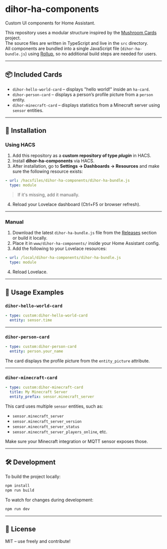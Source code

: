 # dihor-ha-components

Custom UI components for Home Assistant.

This repository uses a modular structure inspired by the [Mushroom Cards](https://github.com/piitaya/lovelace-mushroom) project.  
The source files are written in TypeScript and live in the `src` directory.  
All components are bundled into a single JavaScript file (`dihor-ha-bundle.js`) using [Rollup](https://rollupjs.org/), so no additional build steps are needed for users.

---

## 📦 Included Cards

- `dihor-hello-world-card` – displays "hello world!" inside an `ha-card`.
- `dihor-person-card` – displays a person’s profile picture from a `person` entity.
- `dihor-minecraft-card` – displays statistics from a Minecraft server using `sensor` entities.

---

## 🚀 Installation

### Using HACS

1. Add this repository as a **custom repository of type _plugin_** in HACS.
2. Install **dihor-ha-components** via HACS.
3. After installation, go to **Settings → Dashboards → Resources** and make sure the following resource exists:

```yaml
- url: /hacsfiles/dihor-ha-components/dihor-ha-bundle.js
  type: module
```

> If it's missing, add it manually.

4. Reload your Lovelace dashboard (Ctrl+F5 or browser refresh).

---

### Manual

1. Download the latest `dihor-ha-bundle.js` file from the [Releases](./releases) section or build it locally.
2. Place it in `www/dihor-ha-components/` inside your Home Assistant config.
3. Add the following to your Lovelace resources:

```yaml
- url: /local/dihor-ha-components/dihor-ha-bundle.js
  type: module
```

4. Reload Lovelace.

---

## 🧱 Usage Examples

### `dihor-hello-world-card`

```yaml
- type: custom:dihor-hello-world-card
  entity: sensor.time
```

---

### `dihor-person-card`

```yaml
- type: custom:dihor-person-card
  entity: person.your_name
```

The card displays the profile picture from the `entity_picture` attribute.

---

### `dihor-minecraft-card`

```yaml
- type: custom:dihor-minecraft-card
  title: My Minecraft Server
  entity_prefix: sensor.minecraft_server
```

This card uses multiple `sensor` entities, such as:

- `sensor.minecraft_server`
- `sensor.minecraft_server_version`
- `sensor.minecraft_server_status`
- `sensor.minecraft_server_players_online`, etc.

Make sure your Minecraft integration or MQTT sensor exposes those.

---

## 🛠 Development

To build the project locally:

```bash
npm install
npm run build
```

To watch for changes during development:

```bash
npm run dev
```

---

## 📃 License

MIT – use freely and contribute!